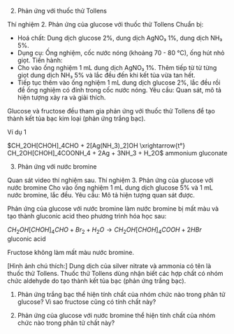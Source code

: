 2. Phản ứng với thuốc thử Tollens

Thí nghiệm 2. Phản ứng của glucose với thuốc thử Tollens
Chuẩn bị:
- Hoá chất: Dung dịch glucose 2%, dung dịch AgNO₃ 1%, dung dịch NH₃ 5%.
- Dụng cụ: Ống nghiệm, cốc nước nóng (khoảng 70 - 80 °C), ống hút nhỏ giọt.
Tiến hành:
- Cho vào ống nghiệm 1 mL dung dịch AgNO₃ 1%. Thêm tiếp từ từ từng giọt dung dịch NH₃ 5% và lắc đều đến khi kết tủa vừa tan hết.
- Tiếp tục thêm vào ống nghiệm 1 mL dung dịch glucose 2%, lắc đều rồi đề ống nghiệm có đính trong cốc nước nóng.
Yêu cầu: Quan sát, mô tả hiện tượng xảy ra và giải thích.

Glucose và fructose đều tham gia phản ứng với thuốc thử Tollens để tạo thành kết tủa bạc kim loại (phản ứng trắng bạc).

Ví dụ 1

$CH_2OH[CHOH]_4CHO + 2[Ag(NH_3)_2]OH \xrightarrow{t°} CH_2OH[CHOH]_4COONH_4 + 2Ag + 3NH_3 + H_2O$
                                      ammonium gluconate

3. Phản ứng với nước bromine

Quan sát video thí nghiệm sau.
Thí nghiệm 3. Phản ứng của glucose với nước bromine
Cho vào ống nghiệm 1 mL dung dịch glucose 5% và 1 mL nước bromine, lắc đều.
Yêu cầu: Mô tả hiện tượng quan sát được.

Phản ứng của glucose với nước bromine làm nước bromine bị mất màu và tạo thành gluconic acid theo phương trình hóa học sau:

$CH_2OH[CHOH]_4CHO + Br_2 + H_2O \rightarrow CH_2OH[CHOH]_4COOH + 2HBr$
                                   gluconic acid

Fructose không làm mất màu nước bromine.

[Hình ảnh chú thích:]
Dung dịch của silver nitrate và ammonia có tên là thuốc thử Tollens. Thuốc thử Tollens dùng nhận biết các hợp chất có nhóm chức aldehyde do tạo thành kết tủa bạc (phản ứng trắng bạc).

1. Phản ứng trắng bạc thể hiện tính chất của nhóm chức nào trong phân tử glucose? Vì sao fructose cũng có tính chất này?

2. Phản ứng của glucose với nước bromine thể hiện tính chất của nhóm chức nào trong phân tử chất này?